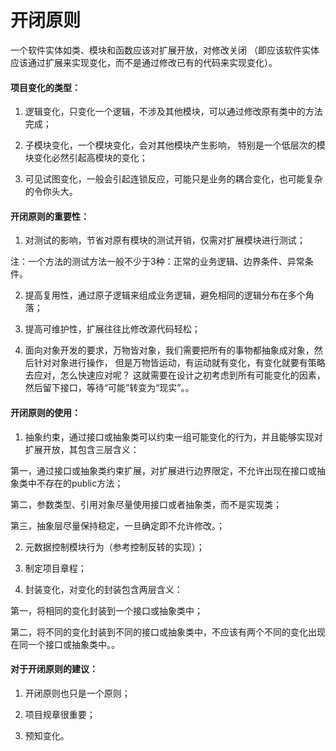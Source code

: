 # 开闭原则

一个软件实体如类、模块和函数应该对扩展开放，对修改关闭
（即应该软件实体应该通过扩展来实现变化，而不是通过修改已有的代码来实现变化）。

#### 项目变化的类型：

1. 逻辑变化，只变化一个逻辑，不涉及其他模块，可以通过修改原有类中的方法完成；

2. 子模块变化，一个模块变化，会对其他模块产生影响，
特别是一个低层次的模块变化必然引起高模块的变化；

3. 可见试图变化，一般会引起连锁反应，可能只是业务的耦合变化，也可能复杂的令你头大。

#### 开闭原则的重要性：

1. 对测试的影响，节省对原有模块的测试开销，仅需对扩展模块进行测试；

注：一个方法的测试方法一般不少于3种：正常的业务逻辑、边界条件、异常条件。

2. 提高复用性，通过原子逻辑来组成业务逻辑，避免相同的逻辑分布在多个角落；

3. 提高可维护性，扩展往往比修改源代码轻松；

4. 面向对象开发的要求，万物皆对象，我们需要把所有的事物都抽象成对象，然后针对对象进行操作，
但是万物皆运动，有运动就有变化，有变化就要有策略去应对，怎么快速应对呢？
这就需要在设计之初考虑到所有可能变化的因素，然后留下接口，等待“可能”转变为“现实”。。

#### 开闭原则的使用：

1. 抽象约束，通过接口或抽象类可以约束一组可能变化的行为，并且能够实现对扩展开放，其包含三层含义：

第一，通过接口或抽象类约束扩展，对扩展进行边界限定，不允许出现在接口或抽象类中不存在的public方法；

第二，参数类型、引用对象尽量使用接口或者抽象类，而不是实现类；

第三，抽象层尽量保持稳定，一旦确定即不允许修改。；

2. 元数据控制模块行为（参考控制反转的实现）；

3. 制定项目章程；

4. 封装变化，对变化的封装包含两层含义：

第一，将相同的变化封装到一个接口或抽象类中；

第二，将不同的变化封装到不同的接口或抽象类中，不应该有两个不同的变化出现在同一个接口或抽象类中。。

#### 对于开闭原则的建议：

1. 开闭原则也只是一个原则；

2. 项目规章很重要；

3. 预知变化。